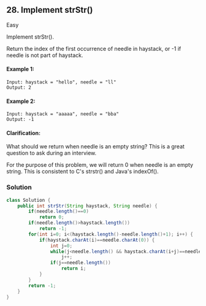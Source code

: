 ## 28. Implement strStr()

Easy

Implement strStr().

Return the index of the first occurrence of needle in haystack, or -1 if needle is not part of haystack.

#### Example 1:
```
Input: haystack = "hello", needle = "ll"
Output: 2
```
#### Example 2:
```
Input: haystack = "aaaaa", needle = "bba"
Output: -1
```
#### Clarification:

What should we return when needle is an empty string? This is a great question to ask during an interview.

For the purpose of this problem, we will return 0 when needle is an empty string. This is consistent to C's strstr() and Java's indexOf().

### Solution
```Java
class Solution {
    public int strStr(String haystack, String needle) {
        if(needle.length()==0)
            return 0;
        if(needle.length()>haystack.length())
            return -1;
        for(int i=0; i<(haystack.length()-needle.length()+1); i++) {
            if(haystack.charAt(i)==needle.charAt(0)) {
                int j=0;
                while(j<needle.length() && haystack.charAt(i+j)==needle.charAt(j))
                    j++;
                if(j==needle.length())
                    return i;
            }
        }
        return -1;
    }
}
```
